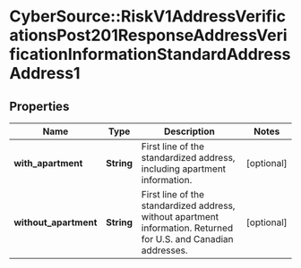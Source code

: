 # CyberSource::RiskV1AddressVerificationsPost201ResponseAddressVerificationInformationStandardAddressAddress1

## Properties
Name | Type | Description | Notes
------------ | ------------- | ------------- | -------------
**with_apartment** | **String** | First line of the standardized address, including apartment information. | [optional] 
**without_apartment** | **String** | First line of the standardized address, without apartment information. Returned for U.S. and Canadian addresses.  | [optional] 


